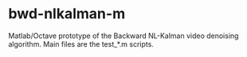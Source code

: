 # bwd-nlkalman-m

Matlab/Octave prototype of the Backward NL-Kalman video denoising algorithm. Main files are the test_*.m scripts.
